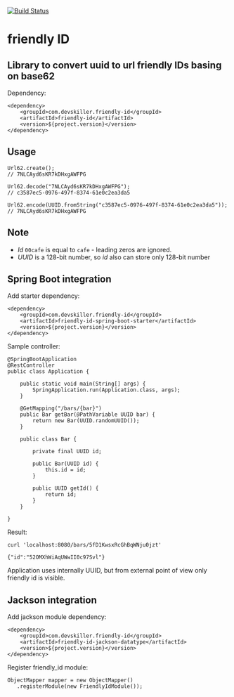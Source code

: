 [![Build Status](https://travis-ci.org/Devskiller/friendly-id.svg?branch=master)](https://travis-ci.org/Devskiller/friendly-id)

friendly ID
==

Library to convert uuid to url friendly IDs basing on base62
--

Dependency:

    <dependency>
        <groupId>com.devskiller.friendly-id</groupId>
        <artifactId>friendly-id</artifactId>
        <version>${project.version}</version>
    </dependency>


Usage
--

	Url62.create();
	// 7NLCAyd6sKR7kDHxgAWFPG

	Url62.decode("7NLCAyd6sKR7kDHxgAWFPG");
	// c3587ec5-0976-497f-8374-61e0c2ea3da5

	Url62.encode(UUID.fromString("c3587ec5-0976-497f-8374-61e0c2ea3da5"));
	// 7NLCAyd6sKR7kDHxgAWFPG

Note
--
	
* *Id* `00cafe` is equal to `cafe` - leading zeros are ignored.
* *UUID* is a 128-bit number, so *id* also can store only 128-bit number


Spring Boot integration
---

Add starter dependency:

    <dependency>
        <groupId>com.devskiller.friendly-id</groupId>
        <artifactId>friendly-id-spring-boot-starter</artifactId>
        <version>${project.version}</version>
    </dependency>
    
Sample controller:

    @SpringBootApplication
    @RestController
    public class Application {
    
        public static void main(String[] args) {
            SpringApplication.run(Application.class, args);
        }
    
        @GetMapping("/bars/{bar}")
        public Bar getBar(@PathVariable UUID bar) {
            return new Bar(UUID.randomUUID());
        }
    
        public class Bar {
    
            private final UUID id;
    
            public Bar(UUID id) {
                this.id = id;
            }
    
            public UUID getId() {
                return id;
            }
        }
    
    }
  
    
Result:

    curl 'localhost:8080/bars/5fD1KwsxRcGhBqWNju0jzt' 
    
    {"id":"52OMXhWiAqUWwII0c97Svl"}
    
Application uses internally UUID, but from external point of view only friendly id is visible.    
    
Jackson integration    
---

Add jackson module dependency:

    <dependency>
        <groupId>com.devskiller.friendly-id</groupId>
        <artifactId>friendly-id-jackson-datatype</artifactId>
        <version>${project.version}</version>
    </dependency>

Register friendly_id module:

    ObjectMapper mapper = new ObjectMapper()
       .registerModule(new FriendlyIdModule());
   

